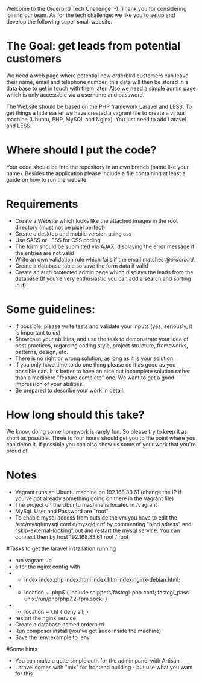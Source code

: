 Welcome to the Orderbird Tech Challenge :-). Thank you for considering joining our team. As for the tech challenge: we like you to setup and develop the following super small website.

# The Goal: get leads from potential customers
We need a web page where potential new orderbird customers can leave their name, email and telephone number, this data will then be stored in a data base to get in touch with them later.
Also we need a simple admin page which is only accessible via a username and password. 

The Website should be based on the PHP framework Laravel and LESS. To get things a little easier we have created a vagrant file to create a virtual machine (Ubuntu, PHP, MySQL and Nginx). You just need to add Laravel and LESS. 

# Where should I put the code?
Your code should be into the repository in an own branch (name like your name). Besides the application please include a file containing at least a guide on how to run the website.

# Requirements
- Create a Website which looks like the attached images in the root directory (must not be pixel perfect)
- Create a desktop and mobile version using css
- Use SASS or LESS for CSS coding
- The form should be submitted via AJAX, displaying the error message if the entries are not valid
- Write an own validation rule which fails if the email matches *@orderbird.*
- Create a database table so save the form data if valid
- Create an auth protected admin page which displays the leads from the database (If you're very enthusiastic you can add a search and sorting in it)

# Some guidelines:
- If possible, please write tests and validate your inputs (yes, seriously, it is important to us)
- Showcase your abilities, and use the task to demonstrate your idea of best practices, regarding coding style, project
 structure, frameworks, patterns, design, etc.
- There is no right or wrong solution, as long as it is your solution.
- If you only have time to do one thing please do it as good as you possible can. It is better to have an nice but incomplete solution rather than a mediocre "feature complete" one. We want to get a good impression of your abilities.
- Be prepared to describe your work in detail.

# How long should this take?
We know, doing some homework is rarely fun. So please try to keep it as short as possible. Three to four hours should get you to the point where you can demo it. If possible you can also show us some of your work that you're proud of.

# Notes
- Vagrant runs an Ubuntu machine on 192.168.33.61 (change the IP if you've got already something going on there in the Vagrant file)
- The project on the Ubuntu machine is located in /vagrant 
- MySqL User and Password are "root"
- To enable mysql access from outside the vm you have to edit the /etc/mysql/mysql.conf.d/mysqld.cnf by commenting "bind adress" and "skip-external-locking" out and restart the mysql service.
You can connect then by host 192.168.33.61 root / root

#Tasks to get the laravel installation running
- run vagrant up
- alter the nginx config with 
- - index index.php index.html index.htm index.nginx-debian.html;
- - location ~ \.php$ {
            include snippets/fastcgi-php.conf;
            fastcgi_pass unix:/run/php/php7.2-fpm.sock;
        }
- - location ~ /\.ht {
             deny all;
         }
- restart the nginx service
- Create a database named orderbird
- Run composer install (you've got sudo inside the machine)
- Save the .env.example to .env

#Some hints
- You can make a quite simple auth for the admin panel with Artisan
- Laravel comes with "mix" for frontend building - but use what you want for this